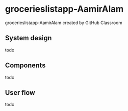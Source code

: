 # grocerieslistapp-AamirAlam
grocerieslistapp-AamirAlam created by GitHub Classroom

## System design

todo

## Components

todo

## User flow

todo
